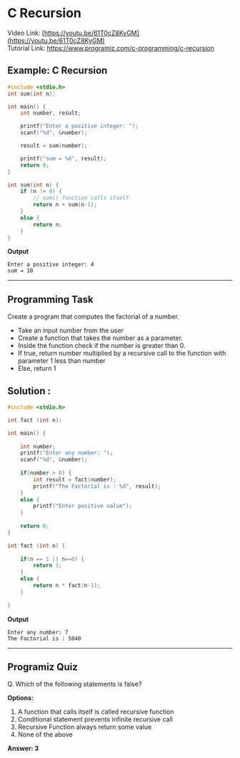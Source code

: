 # C Recursion
Video Link: [https://youtu.be/61T0cZ8KyGM](https://youtu.be/61T0cZ8KyGM)  
Tutorial Link: [https://www.programiz.com/c-programming/c-recursion
](https://www.programiz.com/c-programming/c-recursion
)
 
## Example: C Recursion

```c
#include <stdio.h>
int sum(int n);

int main() {
    int number, result;

    printf("Enter a positive integer: ");
    scanf("%d", &number);

    result = sum(number);

    printf("sum = %d", result);
    return 0;
}

int sum(int n) {
    if (n != 0) {
        // sum() function calls itself
        return n + sum(n-1); 
    }  
    else {
        return n;
    }
}

```
 
**Output**
```
Enter a positive integer: 4
sum = 10

```
 

---
## Programming Task
Create a program that computes the factorial of a number.  
- Take an input number from the user 
- Create a function that takes the number as a parameter. 
- Inside the function check if the number is greater than 0.
- If true, return number multiplied by a recursive call to the function with parameter 1 less than number  
- Else, return 1
 
## Solution :
```c
#include <stdio.h>

int fact (int n);

int main() {
    
    int number;
    printf("Enter any number: ");
    scanf("%d", &number);
    
    if(number > 0) {
        int result = fact(number);
        printf("The Factorial is : %d", result);
    }
    else {
        printf("Enter positive value");
    }
    
    return 0;
}

int fact (int n) {
    
    if(n == 1 || n==0) {
        return 1;
    }
    else {
        return n * fact(n-1);
    }
    
}

```
**Output**
```
Enter any number: 7
The Factorial is : 5040
```
---
 
## Programiz Quiz
 
Q. Which of the following statements is false?

**Options:**
1. A function that calls itself is called recursive function  
1. Conditional statement prevents infinite recursive call  
1. Recursive Function always return some value  
1. None of the above

**Answer: 3**


